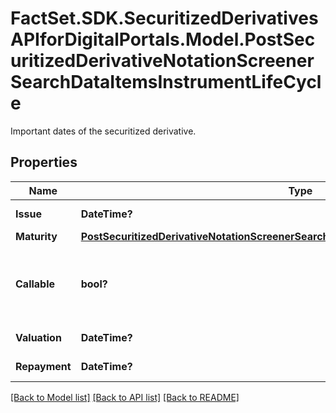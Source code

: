 # FactSet.SDK.SecuritizedDerivativesAPIforDigitalPortals.Model.PostSecuritizedDerivativeNotationScreenerSearchDataItemsInstrumentLifeCycle
Important dates of the securitized derivative.

## Properties

Name | Type | Description | Notes
------------ | ------------- | ------------- | -------------
**Issue** | **DateTime?** | Date of the issue. | [optional] 
**Maturity** | [**PostSecuritizedDerivativeNotationScreenerSearchDataItemsInstrumentLifeCycleMaturity**](PostSecuritizedDerivativeNotationScreenerSearchDataItemsInstrumentLifeCycleMaturity.md) |  | [optional] 
**Callable** | **bool?** | If &#x60;true&#x60;, the issuer may redeem the instrument prior to maturity. | [optional] 
**Valuation** | **DateTime?** | Date of the valuation. | [optional] 
**Repayment** | **DateTime?** | Date of the repayment. | [optional] 

[[Back to Model list]](../README.md#documentation-for-models) [[Back to API list]](../README.md#documentation-for-api-endpoints) [[Back to README]](../README.md)

